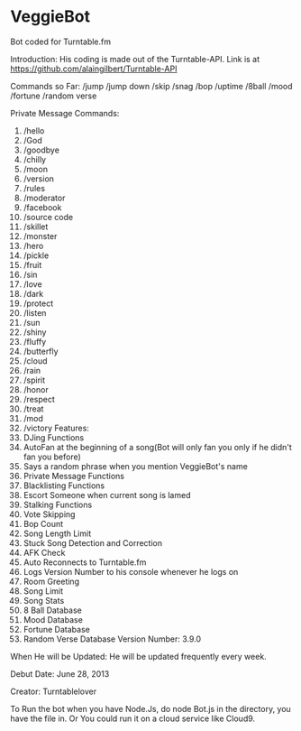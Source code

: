 VeggieBot
=========

Bot coded for Turntable.fm

Introduction: His coding is made out of the Turntable-API. Link is at https://github.com/alaingilbert/Turntable-API

Commands so Far:
/jump
/jump down
/skip
/snag
/bop
/uptime
/8ball
/mood
/fortune
/random verse

Private Message Commands:
1. /hello
2. /God
3. /goodbye
4. /chilly
5. /moon
6. /version
7. /rules
8. /moderator
9. /facebook
10. /source code
11. /skillet
12. /monster
13. /hero
14. /pickle
15. /fruit
16. /sin
17. /love
18. /dark
19. /protect
20. /listen
21. /sun
22. /shiny
23. /fluffy
24. /butterfly
25. /cloud
26. /rain
27. /spirit
28. /honor
29. /respect
30. /treat
31. /mod
32. /victory
Features:
1. DJing Functions
2. AutoFan at the beginning of a song(Bot will only fan you only if he didn't fan you before)
3. Says a random phrase when you mention VeggieBot's name
4. Private Message Functions
5. Blacklisting Functions
6. Escort Someone when current song is lamed
7. Stalking Functions
8. Vote Skipping
9. Bop Count
10. Song Length Limit
11. Stuck Song Detection and Correction
12. AFK Check
13. Auto Reconnects to Turntable.fm
14. Logs Version Number to his console whenever he logs on
15. Room Greeting
16. Song Limit
17. Song Stats
18. 8 Ball Database
19. Mood Database
20. Fortune Database
21. Random Verse Database
Version Number: 3.9.0

When He will be Updated: He will be updated frequently every week. 
 
Debut Date: June 28, 2013
 
Creator: Turntablelover

To Run the bot when you have Node.Js, do node Bot.js in the directory, you have the file in.
Or You could run it on a cloud service like Cloud9. 
